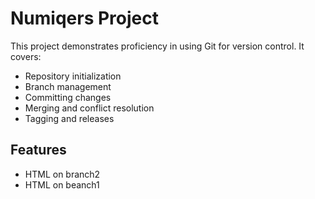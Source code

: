 # Numiqers Project

This project demonstrates proficiency in using Git for version control. It covers:

- Repository initialization
- Branch management
- Committing changes
- Merging and conflict resolution
- Tagging and releases

## Features

- HTML on branch2
- HTML on beanch1
